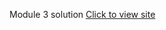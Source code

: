 Module 3 solution
<a href="https://aratrik-02.github.io/coursera-test/module3solution">Click to view site</a>
